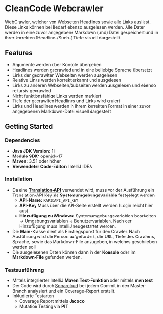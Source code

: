 # CleanCode Webcrawler

WebCrawler, welcher von Webseiten Headlines sowie alle Links ausliest. Diese Links können bei Bedarf ebenso ausgelesen
werden.
Alle Daten werden in eine zuvor angegebene Markdown (.md) Datei gespeichert und in ihrer korrekten (Headline-/Such-)
Tiefe visuell dargestellt

## Features

- Argumente werden über Konsole übergeben
- Headlines werden gecrawled und in eine beliebige Sprache übersetzt
- Links der gecrawlten Webseiten werden ausgelesen
- Relative Links werden korrekt erkannt und ausgelesen
- Links zu anderen Webseiten/Subseiten werden ausgelesen und ebenso rekursiv gecrawled
- Nicht funktionsfähige Links werden markiert
- Tiefe der gecrawlten Headlines und Links wird eruiert
- Links und Headlines werden in ihrem korrekten Format in einer zuvor angegebenen Markdown-Datei visuell dargestellt

## Getting Started

### Dependencies

- **Java JDK Version:** 11
- **Module SDK:** openjdk-17
- **Maven:** 3.5.1 oder höher
- **Verwendeter Code-Editor:** IntelliJ IDEA

### Installation

- Da eine [**Translation-API**](https://rapidapi.com/dickyagustin/api/text-translator2) verwendet wird, muss vor der
  Ausführung ein Translation-API Key als **Systemumgebungsvariable** festgelegt werden
    - **API-Name:** ``RAPIDAPI_API_KEY``
    - **API-Key** Muss über die API-Seite erstellt werden (Login reicht hier aus)
    - **Hinzufügung zu Windows:** Systemumgebungsvariablen bearbeiten -> Umgebungsvariablen -> Benutzervariablen. Nach der Hinzufügung muss IntelliJ neugestartet werden.
- Die **Main**-Klasse dient als Einstiegspunkt für den Crawler. Nach Ausführung wird die Person aufgefordert, die URL,
  Tiefe des Crawlens, Sprache, sowie das Markdown-File anzugeben, in welches geschrieben werden soll.
- Die ausgelesenen Daten können dann in der **Konsole** oder im **Markdown-File** gefunden werden.

### Testausführung

- Mittels integrierter IntelliJ **Maven Test-Funktion** oder mittels **mvn test**
- Der Code wird durch [Sonarcloud](https://sonarcloud.io/project/overview?id=uni-aau_cleancode-webcrawler) bei jedem
  Commit in den Master-Branch analysiert und ein Coverage-Report erstellt.
- Inkludierte Testarten
    - Coverage Report mittels **Jacoco**
    - Mutation Testing via **PIT**


